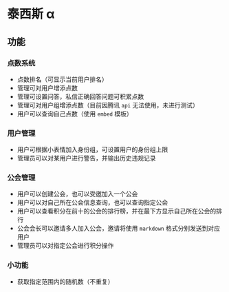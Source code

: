 # 泰西斯 α

## 功能

### 点数系统

-   点数排名（可显示当前用户排名）
-   管理可对用户增添点数
-   管理可设置问答，私信正确回答问题可积累点数
-   管理可对用户组增添点数（目前因腾讯 `api` 无法使用，未进行测试）
-   用户可以查询自己点数（使用 `embed` 模板）

### 用户管理

-   用户可根据小表情加入身份组，可设置用户的身份组上限
-   管理员可以对某用户进行警告，并输出历史违规记录

### 公会管理

-   用户可以创建公会，也可以受邀加入一个公会
-   用户可以对自己所在公会信息查询，也可以查询指定公会
-   用户可以查看积分在前十的公会的排行榜，并在最下方显示自己所在公会的排行
-   公会会长可以邀请多人加入公会，邀请将使用 `markdown` 格式分别发送到对应用户
-   管理员可以对指定公会进行积分操作

### 小功能

-   获取指定范围内的随机数（不重复）
